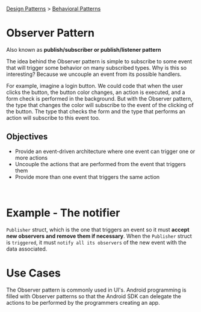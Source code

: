 [Design Patterns](../../README.md) > [Behavioral Patterns](../README.md)


# Observer Pattern
Also known as **publish/subscriber or publish/listener pattern**

The idea behind the Observer pattern is simple to subscribe to some event that will trigger some behavior on many subscribed types. Why is this so interesting? Because we uncouple an event from its possible handlers.

For example, imagine a login button. We could code that when the user clicks the button, the button color changes, an action is executed, and a form check is performed in the background. But with the Observer pattern, the type that changes the color will subscribe to the event of the clicking of the button. The type that checks the form and the type that performs an action will subscribe to this event too.

## Objectives
- Provide an event-driven architecture where one event can trigger one or more actions
- Uncouple the actions that are performed from the event that triggers them
- Provide more than one event that triggers the same action

<br>

# Example - The notifier
`Publisher` struct, which is the one that triggers an event so it must **accept new observers and remove them if necessary**. When the `Publisher` struct is `triggered`, it must `notify all its observers` of the new event with the data associated.


# Use Cases
The Observer pattern is commonly used in UI's. Android programming is filled with Observer patterns so that the Android SDK can delegate the actions to be performed by the programmers creating an app.

